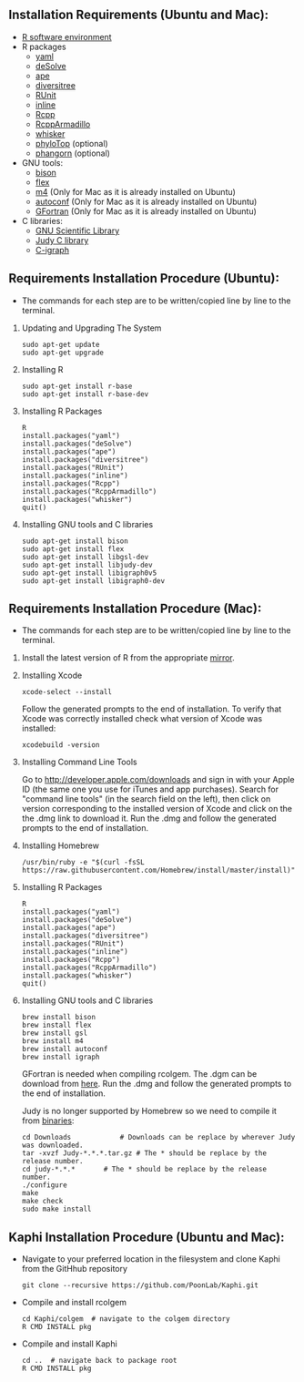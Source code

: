 ## Installation Requirements (Ubuntu and Mac):

* [R software environment](https://cran.r-project.org/)
* R packages
  * [yaml](https://cran.r-project.org/web/packages/yaml/index.html)
  * [deSolve](http://desolve.r-forge.r-project.org/)
  * [ape](http://ape-package.ird.fr/)
  * [diversitree](https://CRAN.R-project.org/package=diversitree)
  * [RUnit](https://cran.r-project.org/web/packages/RUnit/index.html)
  * [inline](https://cran.r-project.org/web/packages/inline/index.html)
  * [Rcpp](https://cran.r-project.org/web/packages/Rcpp/index.html)
  * [RcppArmadillo](https://cran.r-project.org/web/packages/RcppArmadillo/index.html)
  * [whisker](https://cran.r-project.org/web/packages/whisker/index.html)
  * [phyloTop](https://cran.r-project.org/web/packages/phyloTop/index.html) (optional)
  * [phangorn](https://cran.r-project.org/web/packages/phangorn/index.html) (optional)
* GNU tools: 
  * [bison](https://www.gnu.org/software/bison/)
  * [flex](https://github.com/westes/flex)
  * [m4](https://www.gnu.org/software/m4/m4.html) (Only for Mac as it is already installed on Ubuntu)
  * [autoconf](https://www.gnu.org/software/autoconf/autoconf.html) (Only for Mac as it is already installed on Ubuntu)
  * [GFortran](https://gcc.gnu.org/wiki/GFortran) (Only for Mac as it is already installed on Ubuntu)
* C libraries:
  * [GNU Scientific Library](https://www.gnu.org/software/gsl/) 
  * [Judy C library](http://judy.sourceforge.net/) 
  * [C-igraph](http://igraph.org/c/)


## Requirements Installation Procedure (Ubuntu):

* The commands for each step are to be written/copied line by line to the terminal.

1. Updating and Upgrading The System
    ```
    sudo apt-get update
    sudo apt-get upgrade
    ```
2. Installing R
    ```
    sudo apt-get install r-base
    sudo apt-get install r-base-dev
    ```
3. Installing R Packages
    ```
    R
    install.packages("yaml")
    install.packages("deSolve")
    install.packages("ape")
    install.packages("diversitree")
    install.packages("RUnit")
    install.packages("inline")
    install.packages("Rcpp")
    install.packages("RcppArmadillo")
    install.packages("whisker")
    quit() 
    ```
4. Installing GNU tools and C libraries
    ```
    sudo apt-get install bison
    sudo apt-get install flex
    sudo apt-get install libgsl-dev
    sudo apt-get install libjudy-dev
    sudo apt-get install libigraph0v5
    sudo apt-get install libigraph0-dev
    ```

## Requirements Installation Procedure (Mac):

* The commands for each step are to be written/copied line by line to the terminal.

1. Install the latest version of R from the appropriate [mirror](https://cran.r-project.org/mirrors.html).
2. Installing Xcode
    ```
    xcode-select --install
    ```
   Follow the generated prompts to the end of installation. To verify that Xcode was correctly installed check what version    of Xcode was installed:
    ```
    xcodebuild -version
    ```
3. Installing Command Line Tools

   Go to http://developer.apple.com/downloads and sign in with your Apple ID (the same one you use for iTunes and app
   purchases). Search for "command line tools" (in the search field on the left), then click on version corresponding to the
   installed version of Xcode and click on the the .dmg link to download it. Run the .dmg and follow the generated prompts
   to the end of installation.
4. Installing Homebrew
    ```
    /usr/bin/ruby -e "$(curl -fsSL https://raw.githubusercontent.com/Homebrew/install/master/install)"
    ```
5. Installing R Packages
    ```
    R
    install.packages("yaml")
    install.packages("deSolve")
    install.packages("ape")
    install.packages("diversitree")
    install.packages("RUnit")
    install.packages("inline") 
    install.packages("Rcpp")
    install.packages("RcppArmadillo")
    install.packages("whisker")
    quit() 
    ```
4. Installing GNU tools and C libraries
    ```
    brew install bison
    brew install flex
    brew install gsl
    brew install m4
    brew install autoconf
    brew install igraph
    ```
    
    GFortran is needed when compiling rcolgem. The .dgm can be download from [here](https://gcc.gnu.org/wiki/GFortranBinaries#MacOS). Run the .dmg and follow the generated prompts to the end of 
    installation.
    
    Judy is no longer supported by Homebrew so we need to compile it from [binaries](https://sourceforge.net/projects/judy/):
    ```
    cd Downloads			# Downloads can be replace by wherever Judy was downloaded.
    tar -xvzf Judy-*.*.*.tar.gz	# The * should be replace by the release number.
    cd judy-*.*.*		# The * should be replace by the release number.
    ./configure
    make
    make check
    sudo make install
    ```
    
## Kaphi Installation Procedure (Ubuntu and Mac):

* Navigate to your preferred location in the filesystem and clone Kaphi from the GitHhub repository
    ```
    git clone --recursive https://github.com/PoonLab/Kaphi.git
    ```
* Compile and install rcolgem
    ```
    cd Kaphi/colgem  # navigate to the colgem directory
    R CMD INSTALL pkg
    ```
* Compile and install Kaphi
    ```
    cd ..  # navigate back to package root
    R CMD INSTALL pkg
    ```

